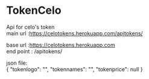 # TokenCelo
Api for celo's token<br/>
main url :https://celotokens.herokuapp.com/apitokens/<br/>

base url :https://celotokens.herokuapp.com <br/>
end point : /apitokens/ <br/>

json file:<br>
{
    "tokenlogo": "",
    "tokennames": "",
    "tokenprice": null
}
